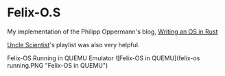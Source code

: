 # Felix-O.S
My implementation of the Philipp Oppermann's blog, [Writing an OS in Rust](https://os.phil-opp.com/)

[Uncle Scientist](https://www.youtube.com/playlist?list=PLib6-zlkjfXkdCjQgrZhmfJOWBk_C2FTY)'s playlist was also very helpful.

Felix-OS Running in QUEMU Emulator
![Felix-OS in QUEMU](felix-os running.PNG "Felix-OS in QUEMU")